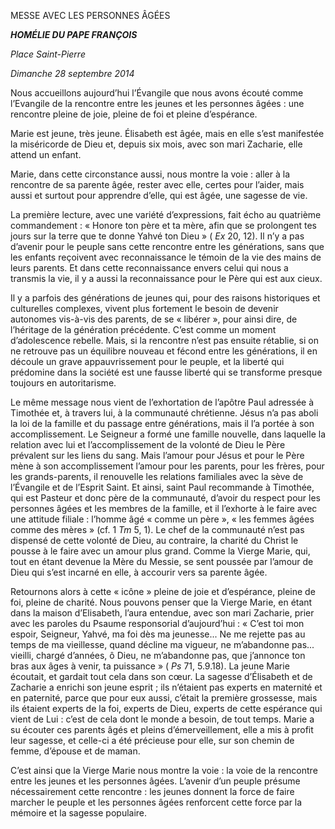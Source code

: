 MESSE AVEC LES PERSONNES ÂGÉES

***HOMÉLIE DU PAPE FRANÇOIS***

*Place Saint-Pierre*

*Dimanche 28 septembre 2014*

Nous accueillons aujourd’hui l’Évangile que nous avons écouté comme l’Evangile de la rencontre entre les jeunes et les personnes âgées : une rencontre pleine de joie, pleine de foi et pleine d’espérance.

Marie est jeune, très jeune. Élisabeth est âgée, mais en elle s’est manifestée la miséricorde de Dieu et, depuis six mois, avec son mari Zacharie, elle attend un enfant.

Marie, dans cette circonstance aussi, nous montre la voie : aller à la rencontre de sa parente âgée, rester avec elle, certes pour l’aider, mais aussi et surtout pour apprendre d’elle, qui est âgée, une sagesse de vie.

La première lecture, avec une variété d’expressions, fait écho au quatrième commandement : « Honore ton père et ta mère, afin que se prolongent tes jours sur la terre que te donne Yahvé ton Dieu » ( *Ex* 20, 12). Il n’y a pas d’avenir pour le peuple sans cette rencontre entre les générations, sans que les enfants reçoivent avec reconnaissance le témoin de la vie des mains de leurs parents. Et dans cette reconnaissance envers celui qui nous a transmis la vie, il y a aussi la reconnaissance pour le Père qui est aux cieux.

Il y a parfois des générations de jeunes qui, pour des raisons historiques et culturelles complexes, vivent plus fortement le besoin de devenir autonomes vis-à-vis des parents, de se « libérer », pour ainsi dire, de l’héritage de la génération précédente. C’est comme un moment d’adolescence rebelle. Mais, si la rencontre n’est pas ensuite rétablie, si on ne retrouve pas un équilibre nouveau et fécond entre les générations, il en découle un grave appauvrissement pour le peuple, et la liberté qui prédomine dans la société est une fausse liberté qui se transforme presque toujours en autoritarisme.

Le même message nous vient de l’exhortation de l’apôtre Paul adressée à Timothée et, à travers lui, à la communauté chrétienne. Jésus n’a pas aboli la loi de la famille et du passage entre générations, mais il l’a portée à son accomplissement. Le Seigneur a formé une famille nouvelle, dans laquelle la relation avec lui et l’accomplissement de la volonté de Dieu le Père prévalent sur les liens du sang. Mais l’amour pour Jésus et pour le Père mène à son accomplissement l’amour pour les parents, pour les frères, pour les grands-parents, il renouvelle les relations familiales avec la sève de l’Évangile et de l’Esprit Saint. Et ainsi, saint Paul recommande à Timothée, qui est Pasteur et donc père de la communauté, d’avoir du respect pour les personnes âgées et les membres de la famille, et il l’exhorte à le faire avec une attitude filiale : l’homme âgé « comme un père », « les femmes âgées comme des mères » (cf. 1 *Tm* 5, 1). Le chef de la communauté n’est pas dispensé de cette volonté de Dieu, au contraire, la charité du Christ le pousse à le faire avec un amour plus grand. Comme la Vierge Marie, qui, tout en étant devenue la Mère du Messie, se sent poussée par l’amour de Dieu qui s’est incarné en elle, à accourir vers sa parente âgée.

Retournons alors à cette « icône » pleine de joie et d’espérance, pleine de foi, pleine de charité. Nous pouvons penser que la Vierge Marie, en étant dans la maison d’Elisabeth, l’aura entendue, avec son mari Zacharie, prier avec les paroles du Psaume responsorial d’aujourd’hui : « C’est toi mon espoir, Seigneur, Yahvé, ma foi dès ma jeunesse... Ne me rejette pas au temps de ma vieillesse, quand décline ma vigueur, ne m’abandonne pas... vieilli, chargé d’années, ô Dieu, ne m’abandonne pas, que j’annonce ton bras aux âges à venir, ta puissance » ( *Ps* 71, 5.9.18). La jeune Marie écoutait, et gardait tout cela dans son cœur. La sagesse d’Élisabeth et de Zacharie a enrichi son jeune esprit ; ils n’étaient pas experts en maternité et en paternité, parce que pour eux aussi, c’était la première grossesse, mais ils étaient experts de la foi, experts de Dieu, experts de cette espérance qui vient de Lui : c’est de cela dont le monde a besoin, de tout temps. Marie a su écouter ces parents âgés et pleins d’émerveillement, elle a mis à profit leur sagesse, et celle-ci a été précieuse pour elle, sur son chemin de femme, d’épouse et de maman.

C’est ainsi que la Vierge Marie nous montre la voie : la voie de la rencontre entre les jeunes et les personnes âgées. L’avenir d’un peuple présume nécessairement cette rencontre : les jeunes donnent la force de faire marcher le peuple et les personnes âgées renforcent cette force par la mémoire et la sagesse populaire.